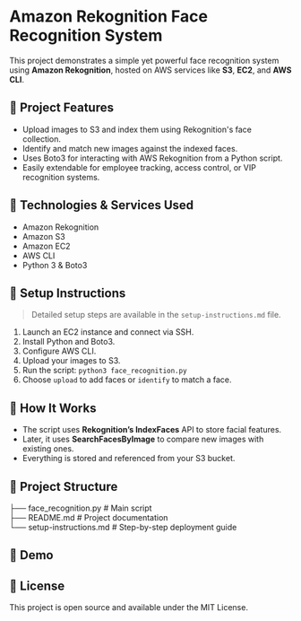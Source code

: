 # Amazon Rekognition Face Recognition System

This project demonstrates a simple yet powerful face recognition system using **Amazon Rekognition**, hosted on AWS services like **S3**, **EC2**, and **AWS CLI**.

## 📌 Project Features

- Upload images to S3 and index them using Rekognition's face collection.
- Identify and match new images against the indexed faces.
- Uses Boto3 for interacting with AWS Rekognition from a Python script.
- Easily extendable for employee tracking, access control, or VIP recognition systems.

## 🧰 Technologies & Services Used

- Amazon Rekognition  
- Amazon S3  
- Amazon EC2  
- AWS CLI  
- Python 3 & Boto3  

## 🚀 Setup Instructions

> Detailed setup steps are available in the `setup-instructions.md` file.

1. Launch an EC2 instance and connect via SSH.  
2. Install Python and Boto3.  
3. Configure AWS CLI.  
4. Upload your images to S3.  
5. Run the script: `python3 face_recognition.py`  
6. Choose `upload` to add faces or `identify` to match a face.  

## 🧠 How It Works

- The script uses **Rekognition’s IndexFaces** API to store facial features.  
- Later, it uses **SearchFacesByImage** to compare new images with existing ones.  
- Everything is stored and referenced from your S3 bucket.

## 📂 Project Structure
├── face_recognition.py # Main script<br>
├── README.md # Project documentation<br>
└── setup-instructions.md # Step-by-step deployment guide <br>
## 📸 Demo



## 📜 License

This project is open source and available under the MIT License.

